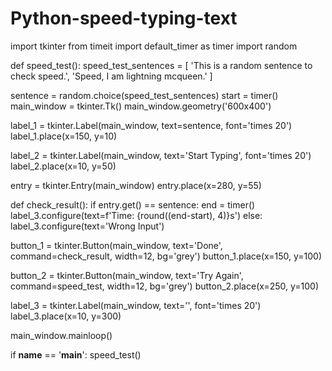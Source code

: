 # Python-speed-typing-text

import tkinter
from timeit import default_timer as timer
import random


def speed_test():
   speed_test_sentences = [
       'This is a random sentence to check speed.',
       'Speed, I am lightning mcqueen.'
   ]

   sentence = random.choice(speed_test_sentences)
   start = timer()
   main_window = tkinter.Tk()
   main_window.geometry('600x400')

   label_1 = tkinter.Label(main_window, text=sentence, font='times 20')
   label_1.place(x=150, y=10)

   label_2 = tkinter.Label(main_window, text='Start Typing', font='times 20')
   label_2.place(x=10, y=50)

   entry = tkinter.Entry(main_window)
   entry.place(x=280, y=55)

   def check_result():
       if entry.get() == sentence:
           end = timer()
           label_3.configure(text=f'Time: {round((end-start), 4)}s')
       else:
           label_3.configure(text='Wrong Input')

   button_1 = tkinter.Button(main_window, text='Done',
                             command=check_result, width=12, bg='grey')
   button_1.place(x=150, y=100)

   button_2 = tkinter.Button(main_window, text='Try Again',
                             command=speed_test, width=12, bg='grey')
   button_2.place(x=250, y=100)

   label_3 = tkinter.Label(main_window, text='', font='times 20')
   label_3.place(x=10, y=300)

   main_window.mainloop()


if __name__ == '__main__':
   speed_test()
